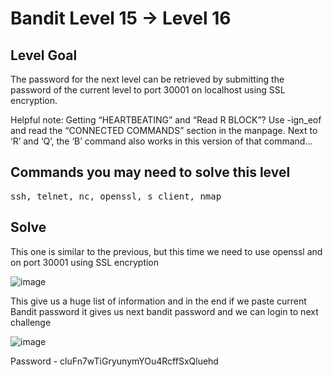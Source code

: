 # Bandit Level 15 → Level 16 #

## Level Goal ##
<p>The password for the next level can be retrieved by submitting the password of the current level to port 30001 on localhost using SSL encryption.</p>
Helpful note: Getting “HEARTBEATING” and “Read R BLOCK”? Use -ign_eof and read the “CONNECTED COMMANDS” section in the manpage. Next to ‘R’ and ‘Q’, the ‘B’ command also works in this version of that command…

## Commands you may need to solve this level ##
<pre>
ssh, telnet, nc, openssl, s_client, nmap
</pre>

## Solve ##

<p>This one is similar to the previous, but this time we need to use openssl and on port 30001 using SSL encryption</p>

![image](https://user-images.githubusercontent.com/85706972/166138680-e2b9c42f-929f-4346-989c-653312a23e24.png)

<p>This give us a huge list of information and in the end if we paste current Bandit password it gives us next bandit password and we can login to next challenge</p>

![image](https://user-images.githubusercontent.com/85706972/166138709-45e7704b-953e-4c72-a3cf-57ed4e2284bc.png)


Password - cluFn7wTiGryunymYOu4RcffSxQluehd
